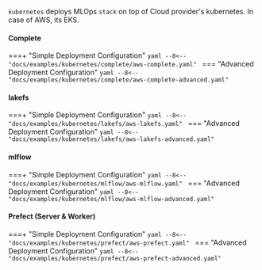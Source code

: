 `kubernetes` deploys MLOps `stack` on top of Cloud provider's kubernetes. In case of AWS, its EKS.


#### Complete

===+ "Simple Deployment Configuration"
    ```yaml
    --8<-- "docs/examples/kubernetes/complete/aws-complete.yaml"
    ```
=== "Advanced Deployment Configuration"
    ```yaml
    --8<-- "docs/examples/kubernetes/complete/aws-complete-advanced.yaml"
    ```

#### lakefs

===+ "Simple Deployment Configuration"
    ```yaml
    --8<-- "docs/examples/kubernetes/lakefs/aws-lakefs.yaml"
    ```
=== "Advanced Deployment Configuration"
    ```yaml
    --8<-- "docs/examples/kubernetes/lakefs/aws-lakefs-advanced.yaml"
    ```

#### mlflow

===+ "Simple Deployment Configuration"
    ```yaml
    --8<-- "docs/examples/kubernetes/mlflow/aws-mlflow.yaml"
    ```
=== "Advanced Deployment Configuration"
    ```yaml
    --8<-- "docs/examples/kubernetes/mlflow/aws-mlflow-advanced.yaml"
    ```

#### Prefect (Server & Worker)

===+ "Simple Deployment Configuration"
    ```yaml
    --8<-- "docs/examples/kubernetes/prefect/aws-prefect.yaml"
    ```
=== "Advanced Deployment Configuration"
    ```yaml
    --8<-- "docs/examples/kubernetes/prefect/aws-prefect-advanced.yaml"
    ```
